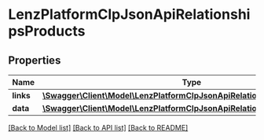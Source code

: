 # LenzPlatformClpJsonApiRelationshipsProducts

## Properties
Name | Type | Description | Notes
------------ | ------------- | ------------- | -------------
**links** | [**\Swagger\Client\Model\LenzPlatformClpJsonApiRelationshipsProductsLinks**](LenzPlatformClpJsonApiRelationshipsProductsLinks.md) |  | [optional] 
**data** | [**\Swagger\Client\Model\LenzPlatformClpJsonApiRelationshipsProductsData[]**](LenzPlatformClpJsonApiRelationshipsProductsData.md) |  | [optional] 

[[Back to Model list]](../../README.md#documentation-for-models) [[Back to API list]](../../README.md#documentation-for-api-endpoints) [[Back to README]](../../README.md)

